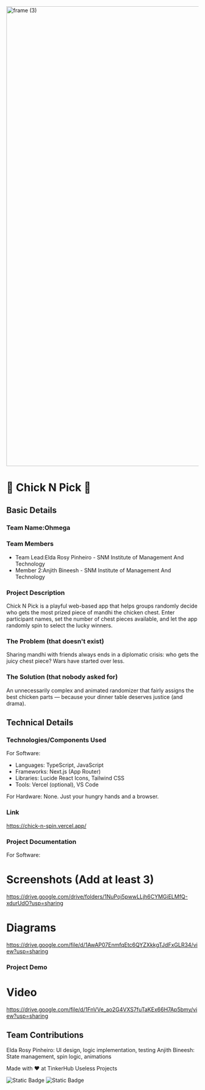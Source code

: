 <img width="3188" height="1202" alt="frame (3)" src="https://github.com/user-attachments/assets/517ad8e9-ad22-457d-9538-a9e62d137cd7" />


# 🐔 Chick N Pick 🎯


## Basic Details
### Team Name:Ohmega


### Team Members
- Team Lead:Elda Rosy Pinheiro - SNM Institute of Management And Technology
- Member 2:Anjith Bineesh - SNM Institute of Management And Technology

### Project Description
Chick N Pick is a playful web-based app that helps groups randomly decide who gets the most prized piece of mandhi the chicken chest. Enter participant names, set the number of chest pieces available, and let the app randomly spin to select the lucky winners.

### The Problem (that doesn't exist)
Sharing mandhi with friends always ends in a diplomatic crisis: who gets the juicy chest piece? Wars have started over less.

### The Solution (that nobody asked for)
An unnecessarily complex and animated randomizer that fairly assigns the best chicken parts — because your dinner table deserves justice (and drama).


## Technical Details
### Technologies/Components Used
For Software:
- Languages: TypeScript, JavaScript
- Frameworks: Next.js (App Router)
- Libraries: Lucide React Icons, Tailwind CSS
- Tools: Vercel (optional), VS Code

For Hardware:
None. Just your hungry hands and a browser.

### Link
https://chick-n-spin.vercel.app/

### Project Documentation
For Software:

# Screenshots (Add at least 3)
https://drive.google.com/drive/folders/1NuPoj5pwwLLjh6CYMGiELMfQ-xdurUdO?usp=sharing

# Diagrams
https://drive.google.com/file/d/1AwAP07EnmfqEtc6QYZXkkgTJdFxGLR34/view?usp=sharing

### Project Demo
# Video
https://drive.google.com/file/d/1FnVVe_ao2G4VXS7fuTaKEx66H7Ap5bmy/view?usp=sharing

## Team Contributions
Elda Rosy Pinheiro: UI design, logic implementation, testing
Anjith Bineesh: State management, spin logic, animations


Made with ❤️ at TinkerHub Useless Projects 

![Static Badge](https://img.shields.io/badge/TinkerHub-24?color=%23000000&link=https%3A%2F%2Fwww.tinkerhub.org%2F)
![Static Badge](https://img.shields.io/badge/UselessProjects--25-25?link=https%3A%2F%2Fwww.tinkerhub.org%2Fevents%2FQ2Q1TQKX6Q%2FUseless%2520Projects)
